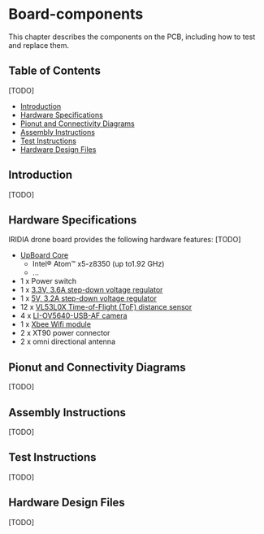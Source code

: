# Board-components
This chapter describes the components on the PCB, including how to test and replace them.


## Table of Contents
[TODO]

* [Introduction](#introduction) 
* [Hardware Specifications](#hardware-specifications)
* [Pionut and Connectivity Diagrams](#pionut-and-connectivity-diagrams)
* [Assembly Instructions](#asssembly-instructions)
* [Test Instructions](#test-instructions)
* [Hardware Design Files](#hardware-design-files)

## Introduction
[TODO]

## Hardware Specifications
IRIDIA drone board provides the following hardware features:
[TODO]
* [UpBoard Core](https://up-shop.org/up-core-series.html)
   * Intel® Atom™ x5-z8350 (up to1.92 GHz)
   * ...
* 1 x Power switch
* 1 x [3.3V, 3.6A step-down voltage regulator](https://www.pololu.com/product/3781)
* 1 x [5V, 3.2A step-down voltage regulator](https://www.pololu.com/product/3782)
* 12 x [VL53L0X Time-of-Flight (ToF) distance sensor](https://www.pololu.com/product/2490)
* 4 x [LI-OV5640-USB-AF camera](https://docs.google.com/document/d/109vzHld_5aCc-DLvK9kUqZHdGQMxWTi4snWjgAKio9Y/edit)
* 1 x [Xbee Wifi module](https://www.digi.com/products/embedded-systems/digi-xbee/rf-modules/2-4-ghz-rf-modules/xbee-wi-fi)
*  2 x XT90 power connector
* 2 x omni directional antenna

## Pionut and Connectivity Diagrams
[TODO]

## Assembly Instructions
[TODO]

## Test Instructions
[TODO]

## Hardware Design Files
[TODO]